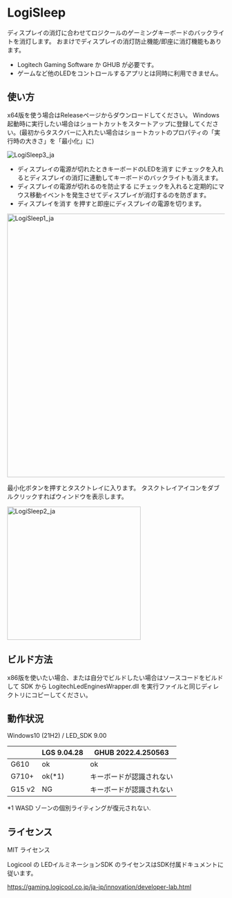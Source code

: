 # LogiSleep

ディスプレイの消灯に合わせてロジクールのゲーミングキーボードのバックライトを消灯します。
おまけでディスプレイの消灯防止機能/即座に消灯機能もあります。

- Logitech Gaming Software か GHUB が必要です。
- ゲームなど他のLEDをコントロールするアプリとは同時に利用できません。


## 使い方

x64版を使う場合はReleaseページからダウンロードしてください。
Windows起動時に実行したい場合はショートカットをスタートアップに登録してください。(最初からタスクバーに入れたい場合はショートカットのプロパティの「実行時の大きさ」を「最小化」に)

![LogiSleep3_ja](https://user-images.githubusercontent.com/70194698/163714716-62e6179b-a0bd-4040-b871-cb97ca205c7c.png)


- ディスプレイの電源が切れたときキーボードのLEDを消す にチェックを入れるとディスプレイの消灯に連動してキーボードのバックライトも消えます。
- ディスプレイの電源が切れるのを防止する にチェックを入れると定期的にマウス移動イベントを発生させてディスプレイが消灯するのを防ぎます。
- ディスプレイを消す を押すと即座にディスプレイの電源を切ります。
 
<img width="611" alt="LogiSleep1_ja" src="https://user-images.githubusercontent.com/70194698/163714773-990fbf8d-7f23-44cd-9383-dfc5ce80d187.png">


最小化ボタンを押すとタスクトレイに入ります。
タスクトレイアイコンをダブルクリックすればウィンドウを表示します。

<img width="309" alt="LogiSleep2_ja" src="https://user-images.githubusercontent.com/70194698/163714788-ba30c267-c624-4689-a8b8-1678ac60f899.png">



## ビルド方法

x86版を使いたい場合、または自分でビルドしたい場合はソースコードをビルドして SDK から LogitechLedEnginesWrapper.dll を実行ファイルと同じディレクトリにコピーしてください。


## 動作状況

Windows10 (21H2) / LED_SDK 9.00

|        | LGS 9.04.28 | GHUB 2022.4.250563    |
|--------|-------------|-----------------------|
| G610   | ok          | ok                    |
| G710+  | ok(*1)      | キーボードが認識されない   |
| G15 v2 | NG          | キーボードが認識されない   |

*1 WASD ゾーンの個別ライティングが復元されない.


## ライセンス

MIT ライセンス

Logicool の LEDイルミネーションSDK のライセンスはSDK付属ドキュメントに従います。

https://gaming.logicool.co.jp/ja-jp/innovation/developer-lab.html


